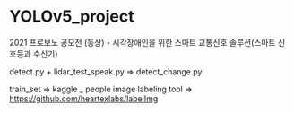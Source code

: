 # YOLOv5_project
2021 프로보노 공모전 (동상) - 시각장애인을 위한 스마트 교통신호 솔루션(스마트 신호등과 수신기)
  
detect.py + lidar_test_speak.py => detect_change.py
  
train_set => kaggle _ people image
labeling tool => https://github.com/heartexlabs/labelImg
